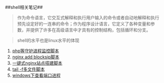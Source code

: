 ##shell相关笔记##

> 作为命令语言，它交互式解释和执行用户输入的命令或者自动地解释和执行预先设定好的一连串的命令；作为程序设计语言，它定义了各种变量和参数，并提供了许多在高级语言中才具有的控制结构，包括循环和分支。

> shell的水平也是linux水平的体现

1. [php等守护进程监控脚本](check.md)
2. [nginx add blocksip脚本](blocks.md)
3. [一键式nginx站点搭建脚本](buildweb.md)
4. [tail -f多文件脚本](tail_n_file.md)
5. [windows下查看端口进程](windows_cmd.md)